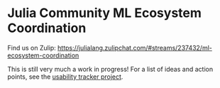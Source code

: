 # Julia Community ML Ecosystem Coordination

Find us on Zulip: https://julialang.zulipchat.com/#streams/237432/ml-ecosystem-coordination

This is still very much a work in progress! For a list of ideas and action points, see the [usability tracker project](https://github.com/JuliaCommunity/ML-Coordination-Tracker/projects/5).
